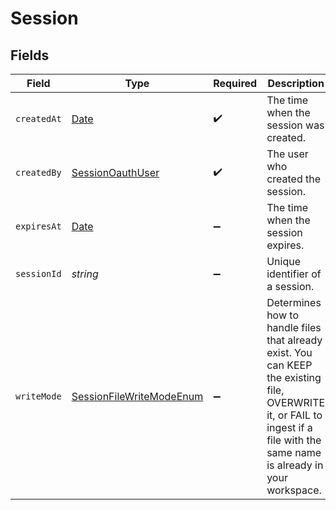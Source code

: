 # Session


## Fields

| Field                                                                                                                                                                         | Type                                                                                                                                                                          | Required                                                                                                                                                                      | Description                                                                                                                                                                   |
| ----------------------------------------------------------------------------------------------------------------------------------------------------------------------------- | ----------------------------------------------------------------------------------------------------------------------------------------------------------------------------- | ----------------------------------------------------------------------------------------------------------------------------------------------------------------------------- | ----------------------------------------------------------------------------------------------------------------------------------------------------------------------------- |
| `createdAt`                                                                                                                                                                   | [Date](https://developer.mozilla.org/en-US/docs/Web/JavaScript/Reference/Global_Objects/Date)                                                                                 | :heavy_check_mark:                                                                                                                                                            | The time when the session was created.                                                                                                                                        |
| `createdBy`                                                                                                                                                                   | [SessionOauthUser](../../models/shared/sessionoauthuser.md)                                                                                                                   | :heavy_check_mark:                                                                                                                                                            | The user who created the session.                                                                                                                                             |
| `expiresAt`                                                                                                                                                                   | [Date](https://developer.mozilla.org/en-US/docs/Web/JavaScript/Reference/Global_Objects/Date)                                                                                 | :heavy_minus_sign:                                                                                                                                                            | The time when the session expires.                                                                                                                                            |
| `sessionId`                                                                                                                                                                   | *string*                                                                                                                                                                      | :heavy_minus_sign:                                                                                                                                                            | Unique identifier of a session.                                                                                                                                               |
| `writeMode`                                                                                                                                                                   | [SessionFileWriteModeEnum](../../models/shared/sessionfilewritemodeenum.md)                                                                                                   | :heavy_minus_sign:                                                                                                                                                            | Determines how to handle files that already exist. You can KEEP the existing file, OVERWRITE it, or FAIL to ingest if a file with the same name is already in your workspace. |